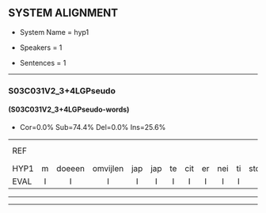 
## SYSTEM ALIGNMENT

- System Name = hyp1

- Speakers = 1

- Sentences = 1

---

### S03C031V2_3+4LGPseudo

#### (S03C031V2_3+4LGPseudo-words)

- Cor=0.0%	Sub=74.4%	Del=0.0%	Ins=25.6%

|  |  |  |  |  |  |  |  |  |  |  |  |  |  |  |  |  |  |  |  |  |  |  |  |  |  |  |  |  |  |  |  |  |  |  |  |  |  |  |  |  |  |  |  |  |  |  |  |  |  |  |  |  |  |  |  |  |  |  |  |  |  |  |  |  |  |  |  |  |  |  |  |  |  |  |  |  |  |  |  |  |  |  |  |  |  |  |
|:--- |:---:|:---:|:---:|:---:|:---:|:---:|:---:|:---:|:---:|:---:|:---:|:---:|:---:|:---:|:---:|:---:|:---:|:---:|:---:|:---:|:---:|:---:|:---:|:---:|:---:|:---:|:---:|:---:|:---:|:---:|:---:|:---:|:---:|:---:|:---:|:---:|:---:|:---:|:---:|:---:|:---:|:---:|:---:|:---:|:---:|:---:|:---:|:---:|:---:|:---:|:---:|:---:|:---:|:---:|:---:|:---:|:---:|:---:|:---:|:---:|:---:|:---:|:---:|:---:|:---:|:---:|:---:|:---:|:---:|:---:|:---:|:---:|:---:|:---:|:---:|:---:|:---:|:---:|:---:|:---:|:---:|:---:|:---:|:---:|:---:|:---:|
| REF |  |  |  |  |  |  |  |  |  |  |  |  |  |  |  |  |  |  |  |  |  |  | ometuif | * | toejietsen | oonwijlen | * | jattesiet | * | nurudien | stoenydaas | deuveltek | juitonie | * | gevijdel | sidowaan | * | spekkeraai | wachteniek | verpierik | nappegreeuw | * | mantaroen | schielendaspen | crobeklunker | kabbestepen | * | * | verwarig | ooiebiekje | * | *(ogenblikje) | * | fandelig | jalekrewen | * | * | * | smoralij | zeekvlachine | * | * | * | kanaroe | *(kanarie) | toineetlijgen | meitsegrok | * | kantelogsten | ondermind | choporatie | *(chocolade) | zennebral | ijraspangen | ijraspangen | blottenduuf | girdofhaalder | tobbermoeit | poentalschouden | * | * | * | havedil | verbrakkertje | gerauwejaak | hapeneren |
| HYP1 | m | doeeen | omvijlen | jap | jap | te | cit | er | nei | ti | stondas | g | v | ik | ja | tom | edun | geved | cit | u | ss | ik | ku | spikker | wahet | pierrik | napper | schreeuw | man | daroen | helen | daspen | kr | ter | a | kest | kga | kadutijpen | vorwarig | oh | ohe | een | beetje | betje | vanuh | len | vandeg | al | r | jal | jal | w | kriven | snorale | smorale | sek | va | vn | vlachine | hr | danaru | ogen | etegorp | grok | kandelogisten | der | nint | hopoati | cinn | brul | usas | bloen | e | girdof | halder | dodermot | pn | otal | otdanade | ha | v | il | verraerte | t | ha | eeren |
| EVAL | I | I | I | I | I | I | I | I | I | I | I | I | I | I | I | I | I | I | I | I | I | I | S | S | S | S | S | S | S | S | S | S | S | S | S | S | S | S | S | S | S | S | S | S | S | S | S | S | S | S | S | S | S | S | S | S | S | S | S | S | S | S | S | S | S | S | S | S | S | S | S | S | S | S | S | S | S | S | S | S | S | S | S | S | S | S |
---

---

